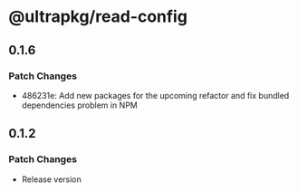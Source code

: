 # @ultrapkg/read-config

## 0.1.6

### Patch Changes

- 486231e: Add new packages for the upcoming refactor and fix bundled dependencies problem in NPM

## 0.1.2

### Patch Changes

- Release version
